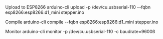 Upload to ESP8266
arduino-cli upload -p /dev/cu.usbserial-110 --fqbn esp8266:esp8266:d1_mini stepper.ino

Compile
arduino-cli compile --fqbn esp8266:esp8266:d1_mini stepper.ino


Monitor
arduino-cli monitor -p /dev/cu.usbserial-110 -c baudrate=9600ß
